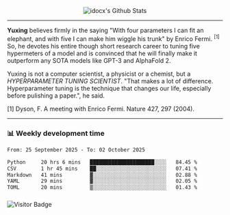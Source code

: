 <div align="center">
    <img align="center" src="https://github-readme-stats.vercel.app/api?username=idocx&show_icons=true&count_private=true&hide_border=true" alt="idocx's Github Stats"></img>
</div>

---

**Yuxing** believes firmly in the saying "With four parameters I can fit an elephant, and with five I can make him wiggle his trunk" by Enrico Fermi. <sup>[1]</sup> So, he devotes his entire though short research career to tuning five hypermeters of a model and is convinced that he will finally make it outperform any SOTA models like GPT-3 and AlphaFold 2.

Yuxing is not a computer scientist, a physicist or a chemist, but a *HYPERPARAMETER TUNING SCIENTIST*. "That makes a lot of difference. Hyperparameter tuning is the technique that changes our life, especially before pulishing a paper.", he said.

[1] Dyson, F. A meeting with Enrico Fermi. Nature 427, 297 (2004).


---

### 📊 Weekly development time
<!--START_SECTION:waka-->

```txt
From: 25 September 2025 - To: 02 October 2025

Python     20 hrs 6 mins   █████████████████████░░░░   84.45 %
CSV        1 hr 45 mins    ██░░░░░░░░░░░░░░░░░░░░░░░   07.41 %
Markdown   41 mins         ▓░░░░░░░░░░░░░░░░░░░░░░░░   02.88 %
YAML       29 mins         ▓░░░░░░░░░░░░░░░░░░░░░░░░   02.05 %
TOML       20 mins         ▒░░░░░░░░░░░░░░░░░░░░░░░░   01.43 %
```

<!--END_SECTION:waka-->

### 

![Visitor Badge](https://visitor-badge.laobi.icu/badge?page_id=idocx.idocx)